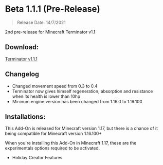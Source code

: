 # Beta 1.1.1 (Pre-Release)
> Release Date: 14/7/2021

2nd pre-release for Minecraft Terminator v1.1

## Download:
[Terminator v1.1.1](https://cdn.discordapp.com/attachments/571487722934370314/865053686391767060/terminator-v1.1.1.mcaddon)

## Changelog
- Changed movement speed from 0.3 to 0.4
- Terminator now gives himself regeneration, absorption and resistance when its health is lower than 10hp
- Mininum engine version has been changed from 1.16.0 to 1.16.100

## Installations:
This Add-On is released for Minecraft version 1.17, but there is a chance of it being compatible for Minecraft version 1.16.100+

When you're installing this Add-On in Minecraft 1.17, these are the experimentals options required to be activated.
- Holiday Creator Features
